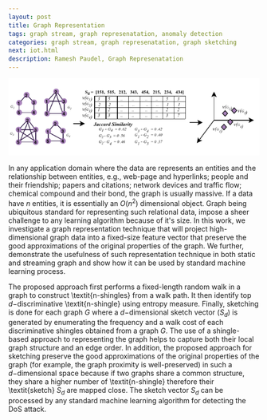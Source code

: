 ```yaml
---
layout: post
title: Graph Representation
tags: graph stream, graph represenatation, anomaly detection
categories: graph stream, graph represenatation, graph sketching
next: iot.html
description: Ramesh Paudel, Graph Represenatation
---
```


<div class="topimage">
    <img src="../assets/pics/sketching.pdf"
              title="Graph Representation" alt="Graph Representation"/>
</div>

In any application domain where the data are represents an entities and the relationship between
entities, e.g., web-page and hyperlinks; people and their friendship; papers and citations;
network devices and traffic flow; chemical compound and their bond, the graph is usually massive.
If a data have $n$ entities, it is essentially an $O(n^2)$ dimensional object.
Graph being ubiquitous standard for representing such relational data, impose a sheer challenge
to any learning algorithm because of it's size. In this work, we investigate a graph representation
 technique that will project high-dimensional graph data into a fixed-size feature vector
 that preserve the good approximations of the original properties of the graph.
 We further, demonstrate the usefulness of such representation technique in both static and
 streaming graph and show how it can be used by standard machine learning process.

The proposed approach first performs a fixed-length random walk in a graph to construct \textit{n-shingles} from a walk path.
It then identify top $d-$discriminative \textit{n-shingle} using entropy measure.
Finally, sketching is done for each graph $G$ where a $d-$dimensional sketch vector ($S_d$)
is generated by enumerating the frequency and a walk cost of each discriminative shingles
obtained from a graph $G$. The use of a shingle-based approach to representing the graph
helps to capture both their local graph structure and an edge order.
In addition, the proposed approach for sketching preserve the good approximations of the
original properties of the graph (for example, the graph proximity is well-preserved)
in such a $d-$dimensional space because if two graphs share a common structure,
they share a higher number of \textit{n-shingle} therefore their \textit{sketch} $S_d$ are
mapped close. The sketch vector $S_d$ can be processed by any standard machine
learning algorithm for detecting the DoS attack.

